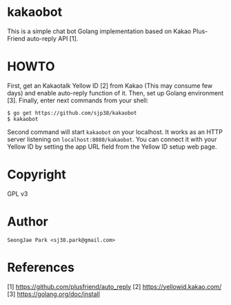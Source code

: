 kakaobot
========

This is a simple chat bot Golang implementation based on Kakao Plus-Friend
auto-reply API [1].


HOWTO
=====

First, get an Kakaotalk Yellow ID [2] from Kakao (This may consume few days)
and enable auto-reply function of it.  Then, set up Golang environment [3].
Finally, enter next commands from your shell:
```
$ go get https://github.com/sjp38/kakaobot
$ kakaobot
```

Second command will start `kakaobot` on your localhost.  It works as an HTTP
server listening on `localhost:8080/kakaobot`.  You can connect it with your
Yellow ID by setting the app URL field from the Yellow ID setup web page.


Copyright
=========

GPL v3


Author
======

`SeongJae Park <sj38.park@gmail.com>`


References
==========

[1] https://github.com/plusfriend/auto_reply
[2] https://yellowid.kakao.com/
[3] https://golang.org/doc/install
